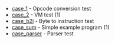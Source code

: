 * [case_1](./case_1.cpp) - Opcode conversion test
* [case_2](./case_2.cpp) - VM test (1)
* [case_b2i](./case_b2i.cpp) - Byte to instruction test
* [case_sum](./case_sum.cpp) - Simple example program (1)
* [case_parser](./case_parser.cpp) - Parser test
